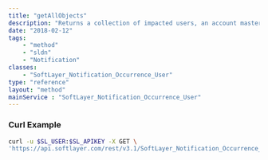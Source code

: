 ```yaml
---
title: "getAllObjects"
description: "Returns a collection of impacted users, an account master user has the ability to see all impacted users under the account. "
date: "2018-02-12"
tags:
    - "method"
    - "sldn"
    - "Notification"
classes:
    - "SoftLayer_Notification_Occurrence_User"
type: "reference"
layout: "method"
mainService : "SoftLayer_Notification_Occurrence_User"
---
```


### Curl Example
```bash
curl -u $SL_USER:$SL_APIKEY -X GET \
'https://api.softlayer.com/rest/v3.1/SoftLayer_Notification_Occurrence_User/getAllObjects'
```
